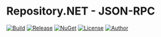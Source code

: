 # Repository.NET - JSON-RPC
[![Build](https://ci.appveyor.com/api/projects/status/2tcvbn3s9isw2baa?svg=true)](https://ci.appveyor.com/project/skthomasjr/repository-jsonrpc)
[![Release](https://img.shields.io/github/release/skthomasjr/Repository.JsonRpc.svg?maxAge=2592000)](https://github.com/skthomasjr/Repository.JsonRpc/releases)
[![NuGet](https://img.shields.io/nuget/v/Repository.NET-JsonRpc.svg)](https://www.nuget.org/packages/Repository.NET-JsonRpc)
[![License](https://img.shields.io/github/license/skthomasjr/Repository.JsonRpc.svg?maxAge=2592000)](LICENSE.md)
[![Author](https://img.shields.io/badge/author-Scott%20K.%20Thomas%2C%20Jr.-blue.svg?maxAge=2592000)](https://www.linkedin.com/in/skthomasjr)
